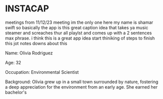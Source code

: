 # INSTACAP
meetings from 11/12/23 meeting 
im the only one here my name is shamar swift 
so basically the app is this great caption idea that takes ya music steamer and screaches thur all playlst and comes up with a 2 sentences max phrase.
i think this is a great app idea 
start thiniking of steps to finish this 
jot notes downs about this




Name: Olivia Rodriguez

Age: 32

Occupation: Environmental Scientist

Background: Olivia grew up in a small town surrounded by nature, fostering a deep appreciation for the environment from an early age. She earned her bachelor's